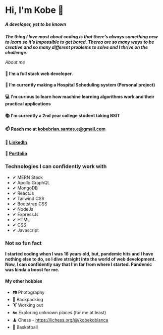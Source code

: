 # Hi, I'm Kobe 👋
##### A developer, yet to be known
 ***The thing I love most about coding is that there’s always something new to learn so it’s impossible to get bored. Therea are so many ways to be creative and so many different problems to solve and I thrive on the challenge.***

*About me*

#### 👀 I’m a full stack web developer.
#### 🌱 I’m currently making a Hospital Scheduling system (Personal project)
#### 💻 I'm curious to learn how machine learning algorithms work and their practical applications
#### 📚 I'm currently a 2nd year college student taking BSIT
#### 📫 Reach me at kobebrian.santos.e@gmail.com
#### 🔗 <a href="https://www.linkedin.com/in/kobesantos/" target="_blank">LinkedIn<a/>
#### 🔗 <a href="https://kobebriansantos.vercel.app" target="_blank">Portfolio<a/>


### Technologies I can confidently work with  ###

 - ✔ MERN Stack
 - ✔ Apollo GraphQL
 - ✔ MongoDB
 - ✔ ReactJs
 - ✔ Tailwind CSS
 - ✔ Bootstrap CSS
 - ✔ NodeJs
 - ✔ ExpressJs
 - ✔ HTML
 - ✔ CSS
 - ✔ Javascript

### Not so fun fact ###
 **I started coding when I was 16 years old, but, pandemic hits and I have nothing else to do, so I dive straight into the world of web development. Now, I can confidently say that I'm far from where I started. Pandemic was kinda a boost for me.**
 
#### My other hobbies ####
 - 📷 Photography
 - 🎒 Backpacking
 - 🏋 Working out
 - 🏍️ Exploring unknown places (for me at least)
 - ♟️ Chess - https://lichess.org/@/kobekoblanca
 - 🏀 Basketball

<!--
**stevengragg/stevengragg** is a ✨ _special_ ✨ repository because its `README.md` (this file) appears on your GitHub profile.

Here are some ideas to get you started:

- 🔭 I’m currently working on ...
- 🌱 I’m currently learning ...
- 👯 I’m looking to collaborate on ...
- 🤔 I’m looking for help with ...
- 💬 Ask me about ...
- 📫 How to reach me: ...
- 😄 Pronouns: ...
- ⚡ Fun fact: ...
-->
